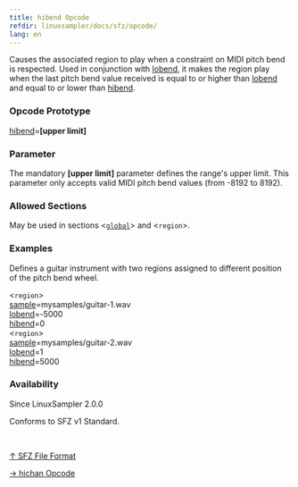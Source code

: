 ```yaml
---
title: hibend Opcode
refdir: linuxsampler/docs/sfz/opcode/
lang: en
---
```

Causes the associated region to play when a constraint on MIDI pitch bend is
respected. Used in conjunction with [lobend](lobend), it makes the
region play when the last pitch bend value received is equal to or higher than
[lobend](lobend) and equal to or lower than [hibend](hibend).

### Opcode Prototype

[hibend](hibend)=**[upper limit]**

### Parameter

The mandatory **[upper limit]** parameter defines the range's upper limit. This
parameter only accepts valid MIDI pitch bend values (from -8192 to 8192).

### Allowed Sections

May be used in sections <[`global`](../section/global)> and <`region`>.

### Examples

Defines a guitar instrument with two regions assigned to different position of
the pitch bend wheel.

<`region`><br>
[sample](sample)=mysamples/guitar-1.wav<br>
[lobend](lobend)=-5000<br>
[hibend](hibend)=0<br>
<`region`><br>
[sample](sample)=mysamples/guitar-2.wav<br>
[lobend](lobend)=1<br>
[hibend](hibend)=5000<br>

### Availability

Since LinuxSampler 2.0.0

Conforms to SFZ v1 Standard.

<br>
<link rel="stylesheet" href="/linuxsampler/style.css">
<div>
    <div id="r" class="child-div"><p></p></div>
    <div id="c" class="child-div"><p><a href="..">↑ SFZ File Format</a></p></div>
    <div id="l" class="child-div"><p><a href="hichan">→ hichan Opcode</a></p></div>
</div>
